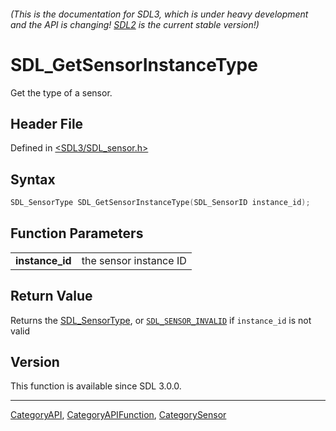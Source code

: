 ###### (This is the documentation for SDL3, which is under heavy development and the API is changing! [SDL2](https://wiki.libsdl.org/SDL2/) is the current stable version!)
# SDL_GetSensorInstanceType

Get the type of a sensor.

## Header File

Defined in [<SDL3/SDL_sensor.h>](https://github.com/libsdl-org/SDL/blob/main/include/SDL3/SDL_sensor.h)

## Syntax

```c
SDL_SensorType SDL_GetSensorInstanceType(SDL_SensorID instance_id);
```

## Function Parameters

|                     |                        |
| ------------------- | ---------------------- |
| **instance_id**     | the sensor instance ID |

## Return Value

Returns the [SDL_SensorType](SDL_SensorType), or
[`SDL_SENSOR_INVALID`](SDL_SENSOR_INVALID) if `instance_id` is not valid

## Version

This function is available since SDL 3.0.0.

----
[CategoryAPI](CategoryAPI), [CategoryAPIFunction](CategoryAPIFunction), [CategorySensor](CategorySensor)

